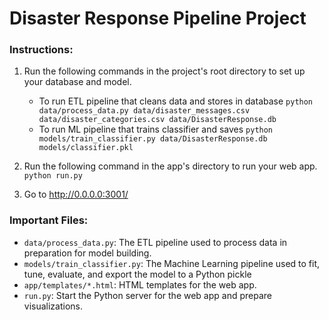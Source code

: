# Disaster Response Pipeline Project

### Instructions:
1. Run the following commands in the project's root directory to set up your database and model.

    - To run ETL pipeline that cleans data and stores in database
        `python data/process_data.py data/disaster_messages.csv data/disaster_categories.csv data/DisasterResponse.db`
    - To run ML pipeline that trains classifier and saves
        `python models/train_classifier.py data/DisasterResponse.db models/classifier.pkl`

2. Run the following command in the app's directory to run your web app.
    `python run.py`

3. Go to http://0.0.0.0:3001/

### Important Files:
- `data/process_data.py`: The ETL pipeline used to process data in preparation for model building.
- `models/train_classifier.py`: The Machine Learning pipeline used to fit, tune, evaluate, and export the model to a Python pickle
- `app/templates/*.html`: HTML templates for the web app.
- `run.py`: Start the Python server for the web app and prepare visualizations.
